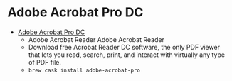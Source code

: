 # Adobe Acrobat Pro DC
- [Adobe Acrobat Pro DC](https://acrobat.adobe.com/us/en/acrobat/pdf-reader.html)
  -  Adobe Acrobat Reader Adobe Acrobat Reader
  - Download free Acrobat Reader DC software, the only PDF viewer that lets you read, search, print, and interact with virtually any type of PDF file.
  - `brew cask install adobe-acrobat-pro`
